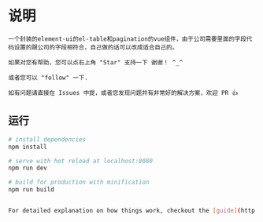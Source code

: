 # 说明

    一个封装的element-ui的el-table和pagination的vue组件，由于公司需要里面的字段代码设置的跟公司的字段相符合，自己做的话可以改成适合自己的。

    如果对您有帮助，您可以点右上角 "Star" 支持一下 谢谢！ ^_^

    或者您可以 "follow" 一下.

    如有问题请直接在 Issues 中提，或者您发现问题并有非常好的解决方案，欢迎 PR 👍



## 运行

``` bash
# install dependencies
npm install

# serve with hot reload at localhost:8080
npm run dev

# build for production with minification
npm run build


For detailed explanation on how things work, checkout the [guide](http://vuejs-templates.github.io/webpack/) and [docs for vue-loader](http://vuejs.github.io/vue-loader).




